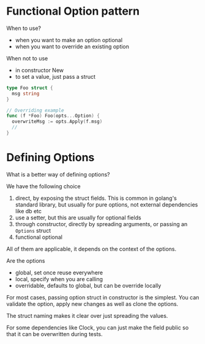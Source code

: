 # Functional Option pattern

When to use?
- when you want to make an option optional
- when you want to override an existing option

When not to use
- in constructor New
- to set a value, just pass a struct

```go
type Foo struct {
  msg string
}

// Overriding example
func (f *Foo) Foo(opts...Option) {
  overwriteMsg := opts.Apply(f.msg)
  // 
}
```

# Defining Options

What is a better way of defining options?

We have the following choice

1. direct, by exposing the struct fields. This is common in golang's standard library, but usually for pure options, not external dependencies like db etc
2. use a setter, but this are usually for optional fields
3. through constructor, directly by spreading arguments, or passing an `Options` struct
4. functional optional

All of them are applicable, it depends on the context of the options.

Are the options
- global, set once reuse everywhere
- local, specify when you are calling
- overridable, defaults to global, but can be override locally

For most cases, passing option struct in constructor is the simplest. You can validate the option, apply new changes as well as clone the options.

The struct naming makes it clear over just spreading the values.

For some dependencies like Clock, you can just make the field public so that it can be overwritten during tests.


